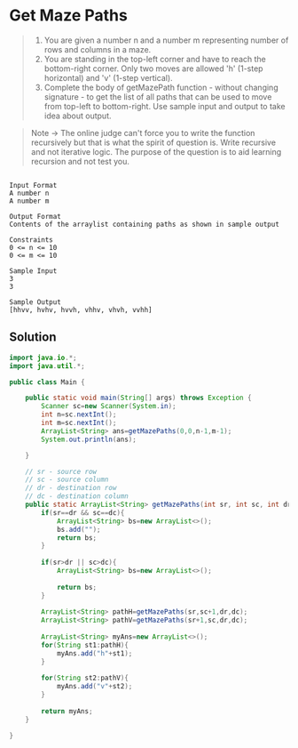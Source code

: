 # Get Maze Paths

> 1. You are given a number n and a number m representing number of rows and columns in a maze.
> 2. You are standing in the top-left corner and have to reach the bottom-right corner. Only two moves are allowed 'h' (1-step horizontal) and 'v' (1-step vertical).
> 3. Complete the body of getMazePath function - without changing signature - to get the list of all paths that can be used to move from top-left to bottom-right.
Use sample input and output to take idea about output.

> Note -> The online judge can't force you to write the function recursively but that is what the spirit of question is. Write recursive and not iterative logic. The purpose of the question is to aid learning recursion and not test you.

```text

Input Format
A number n
A number m

Output Format
Contents of the arraylist containing paths as shown in sample output

Constraints
0 <= n <= 10
0 <= m <= 10

Sample Input
3
3

Sample Output
[hhvv, hvhv, hvvh, vhhv, vhvh, vvhh]
```
## Solution
```java
import java.io.*;
import java.util.*;

public class Main {

    public static void main(String[] args) throws Exception {
        Scanner sc=new Scanner(System.in);
        int n=sc.nextInt();
        int m=sc.nextInt();
        ArrayList<String> ans=getMazePaths(0,0,n-1,m-1);
        System.out.println(ans);

    }

    // sr - source row
    // sc - source column
    // dr - destination row
    // dc - destination column
    public static ArrayList<String> getMazePaths(int sr, int sc, int dr, int dc) {
        if(sr==dr && sc==dc){
            ArrayList<String> bs=new ArrayList<>();
            bs.add("");
            return bs;
        }
        
        if(sr>dr || sc>dc){
            ArrayList<String> bs=new ArrayList<>();
            
            return bs;
        }
        
        ArrayList<String> pathH=getMazePaths(sr,sc+1,dr,dc);
        ArrayList<String> pathV=getMazePaths(sr+1,sc,dr,dc);
        
        ArrayList<String> myAns=new ArrayList<>();
        for(String st1:pathH){
            myAns.add("h"+st1);
        }
        
        for(String st2:pathV){
            myAns.add("v"+st2);
        }
        
        return myAns;
    }

}
```